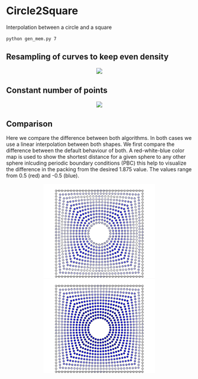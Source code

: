 # Circle2Square

Interpolation between a circle and a square

```
python gen_mem.py 7
```

## Resampling of curves to keep even density

<p align="center">
  <img width="500" src="images/dens.gif">
</p>

## Constant number of points

<p align="center">
  <img width="500" src="images/dots.gif">
</p>

## Comparison

Here we compare the difference between both algorithms. In both cases we use a linear interpolation between both shapes. We first compare the difference between the default behaviour of both. A red-white-blue color map is used to show the shortest distance for a given sphere to any other sphere inlcuding periodic boundary conditions (PBC) this help to visualize the difference in the packing from the desired 1.875 value. The values range from 0.5 (red) and -0.5 (blue).

<p align="center">
  <img width="300" src="images/dens_default.png",  title="Resampling">
  <img width="300" src="images/dots.png",  title="No Resampling">
</p>
